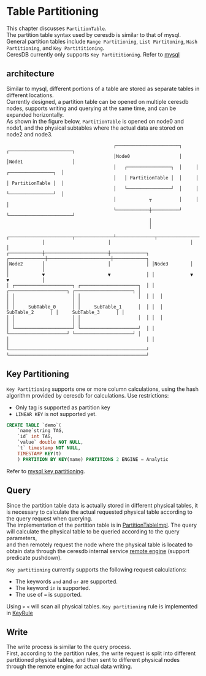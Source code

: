 # Table Partitioning
This chapter discusses `PartitionTable`.  
The partition table syntax used by ceresdb is similar to that of mysql.  
General partition tables include `Range Partitioning`, `List Partitoning`, `Hash Partitioning`, and `Key Partititioning`.  
CeresDB currently only supports `Key Partititioning`.
Refer to [mysql](https://dev.mysql.com/doc/refman/8.0/en/partitioning-types.html)

## architecture
Similar to mysql, different portions of a table are stored as separate tables in different locations.  
Currently designed, a partition table can be opened on multiple ceresdb nodes, supports writing and querying at the same time, and can be expanded horizontally.  
As shown in the figure below, `PartitionTable` is opened on node0 and node1, and the physical subtables where the actual data are stored on node2 and node3.
```
                                       ┌───────────────────────┐     ┌───────────────────────┐           
                                       │Node0                  │     │Node1                  │           
                                       │   ┌────────────────┐  │     │   ┌────────────────┐  │           
                                       │   │ PartitionTable │  │     │   │ PartitionTable │  │           
                                       │   └────────────────┘  │     │   └────────────────┘  │           
                                       │            ┬          │     │                       │           
                                       └────────────┼──────────┘     └───────────────────────┘           
                                                    │                                                    
                                                    │                                                    
             ┌───────────────────────┬──────────────┴──────────────┬───────────────────────┐             
             │                       │                             │                       │             
┌────────────┼───────────────────────┼─────────────┐ ┌─────────────┼───────────────────────┼────────────┐
│Node2       │                       │             │ │Node3        │                       │            │
│            ▼                       ▼             │ │             ▼                       ▼            │
│ ┌─────────────────────┐ ┌─────────────────────┐  │ │  ┌─────────────────────┐ ┌─────────────────────┐ │
│ │                     │ │                     │  │ │  │                     │ │                     │ │
│ │     SubTable_0      │ │     SubTable_1      │  │ │  │     SubTable_2      │ │     SubTable_3      │ │
│ │                     │ │                     │  │ │  │                     │ │                     │ │
│ └─────────────────────┘ └─────────────────────┘  │ │  └─────────────────────┘ └─────────────────────┘ │
│                                                  │ │                                                  │
└──────────────────────────────────────────────────┘ └──────────────────────────────────────────────────┘
```

## Key Partitioning
`Key Partitioning` supports one or more column calculations, using the hash algorithm provided by ceresdb for calculations.
Use restrictions:
* Only tag is supported as partition key
* `LINEAR KEY` is not supported yet.
```sql
CREATE TABLE `demo`(
    `name`string TAG,
    `id` int TAG, 
    `value` double NOT NULL, 
    `t` timestamp NOT NULL, 
    TIMESTAMP KEY(t)
    ) PARTITION BY KEY(name) PARTITIONS 2 ENGINE = Analytic
```
Refer to [mysql key partitioning](https://dev.mysql.com/doc/refman/5.7/en/partitioning-key.html).

## Query
Since the partition table data is actually stored in different physical tables, it is necessary to calculate the actual requested physical table according to the query request when querying.  
The implementation of the partition table is in [PartitionTableImpl](https://github.com/CeresDB/ceresdb/blob/89dca646c627de3cee2133e8f3df96d89854c1a3/analytic_engine/src/table/partition.rs).
The query will calculate the physical table to be queried according to the query parameters,   
and then remotely request the node where the physical table is located to obtain data through the ceresdb internal service [remote engine](https://github.com/CeresDB/ceresdb/blob/89dca646c627de3cee2133e8f3df96d89854c1a3/server/src/grpc/remote_engine_service/mod.rs) (support predicate pushdown).

`Key partitioning` currently supports the following request calculations:
* The keywords `and` and `or` are supported.
* The keyword `in` is supported.
* The use of `=` is supported.

Using `>` `<` will scan all physical tables.
`Key partitioning` rule is implemented in [KeyRule](https://github.com/CeresDB/ceresdb/blob/89dca646c627de3cee2133e8f3df96d89854c1a3/table_engine/src/partition/rule/key.rs)

## Write
The write process is similar to the query process.  
First, according to the partition rules, the write request is split into different partitioned physical tables, and then sent to different physical nodes through the remote engine for actual data writing.